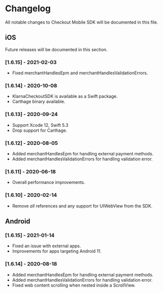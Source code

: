 # Changelog
All notable changes to Checkout Mobile SDK will be documented in this file.

## iOS
Future releases will be documented in this section.

### [1.6.15] - 2021-02-03
- Fixed merchantHandlesEpm and merchantHandlesValidationErrors.

### [1.6.14] - 2020-10-08
- KlarnaCheckoutSDK is available as a Swift package.
- Carthage binary available.

### [1.6.13] - 2020-09-24
- Support Xcode 12, Swift 5.3
- Drop support for Carthage.

### [1.6.12] - 2020-08-05
- Added merchantHandlesEpm for handling external payment methods.
- Added merchantHandlesValidationErrors for handling validation error.

### [1.6.11] - 2020-06-18
- Overall performance improvements.

### [1.6.10] - 2020-02-14
- Remove _all_ references and any support for UIWebView from the SDK.

## Android

### [1.6.15] - 2021-01-14
- Fixed an issue with external apps.
- Improvements for apps targeting Android 11.

### [1.6.14] - 2020-08-18
- Added merchantHandlesEpm for handling external payment methods.
- Added merchantHandlesValidationErrors for handling validation error.
- Fixed web content scrolling when nested inside a ScrollView.

